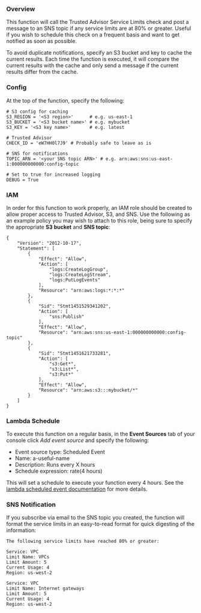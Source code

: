 ### Overview ###

This function will call the Trusted Advisor Service Limits check and
post a message to an SNS topic if any service limits are at 80% or
greater. Useful if you wish to schedule this check on a frequent
basis and want to get notified as soon as possible.

To avoid duplicate notifications, specify an S3 bucket and key to
cache the current results. Each time the function is executed, it
will compare the current results with the cache and only send a
message if the current results differ from the cache.


### Config ###
At the top of the function, specify the following:

```
# S3 config for caching
S3_REGION = '<S3 region>'      # e.g. us-east-1
S3_BUCKET = '<S3 bucket name>' # e.g. mybucket
S3_KEY = '<S3 key name>'       # e.g. latest

# Trusted Advisor
CHECK_ID = 'eW7HH0l7J9' # Probably safe to leave as is

# SNS for notifications
TOPIC_ARN = '<your SNS topic ARN>' # e.g. arn:aws:sns:us-east-1:000000000000:config-topic

# Set to true for increased logging
DEBUG = True
```

### IAM ###
In order for this function to work properly, an IAM role should be created
to allow proper access to Trusted Advisor, S3, and SNS. Use the following
as an example policy you may wish to attach to this role, being sure to
specify the appropriate **S3 bucket** and **SNS topic**:
```
{
    "Version": "2012-10-17",
    "Statement": [
        {
            "Effect": "Allow",
            "Action": [
                "logs:CreateLogGroup",
                "logs:CreateLogStream",
                "logs:PutLogEvents"
            ],
            "Resource": "arn:aws:logs:*:*:*"
        },
        {
            "Sid": "Stmt1451529341202",
            "Action": [
                "sns:Publish"
            ],
            "Effect": "Allow",
            "Resource": "arn:aws:sns:us-east-1:000000000000:config-topic"
        },
        {
            "Sid": "Stmt1451621733281",
            "Action": [
                "s3:Get*",
                "s3:List*",
                "s3:Put*"
            ],
            "Effect": "Allow",
            "Resource": "arn:aws:s3:::mybucket/*"
        }
    ]
}
```

### Lambda Schedule ###
To execute this function on a regular basis, in the **Event Sources** tab
of your console click *Add event source* and specify the following:
* Event source type: Scheduled Event
* Name: a-useful-name
* Description: Runs every X hours
* Schedule expression: rate(4 hours)

This will set a schedule to execute your function every 4 hours. See the
[lambda scheduled event documentation](http://docs.aws.amazon.com/lambda/latest/dg/with-scheduled-events.html)
for more details.

### SNS Notification ###
If you subscribe via email to the SNS topic you created, the function will format
the service limits in an easy-to-read format for quick digesting of the information:
```
The following service limits have reached 80% or greater:

Service: VPC
Limit Name: VPCs
Limit Amount: 5
Current Usage: 4
Region: us-west-2

Service: VPC
Limit Name: Internet gateways
Limit Amount: 5
Current Usage: 4
Region: us-west-2
```
